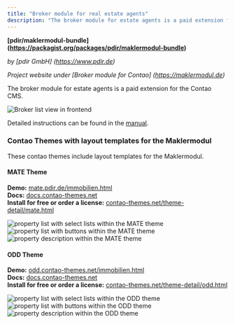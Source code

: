 ```yaml
---
title: "Broker module for real estate agents"
description: "The broker module for estate agents is a paid extension for the Contao CMS."
---
```


**[pdir/maklermodul-bundle] (https://packagist.org/packages/pdir/maklermodul-bundle)**

_by [pdir GmbH] (https://www.pdir.de)_

_Project website under [Broker module for Contao] (https://maklermodul.de)_

The broker module for estate agents is a paid extension for the Contao CMS.

![Broker list view in frontend](/de/extensions/images/de/maklermodul-bundle-frontend.png)

Detailed instructions can be found in the [manual](https://docs.pdir.de/#/maklermodul/index).

### Contao Themes with layout templates for the Maklermodul

These contao themes include layout templates for the Maklermodul.

#### MATE Theme

**Demo:** [mate.pdir.de/immobilien.html](https://mate.pdir.de/immobilien.html)  
**Docs:** [docs.contao-themes.net](https://docs.contao-themes.net/#/mate_theme/maklermodul)  
**Install for free or order a license:** [contao-themes.net/theme-detail/mate.html](https://contao-themes.net/theme-detail/mate.html)  

![property list with select lists within the MATE theme](/de/extensions/images/en/maklermodul_mate_liste_selects_en.png ':size=150') 
![property list with buttons within the MATE theme](/de/extensions/images/en/maklermodul_mate_liste_buttons_en.png ':size=150') 
![property description within the MATE theme](/de/extensions/images/en/maklermodul_mate_details_en.png ':size=150')

#### ODD Theme

**Demo:** [odd.contao-themes.net/immobilien.html](https://odd.contao-themes.net/immobilien.html)  
**Docs:** [docs.contao-themes.net](https://docs.contao-themes.net/#/odd_theme/odd-maklermodul)  
**Install for free or order a license:** [contao-themes.net/theme-detail/odd.html](https://contao-themes.net/theme-detail/odd.html)  

![property list with select lists within the ODD theme](/de/extensions/images/en/maklermodul_odd_liste_selects_en.png ':size=150') 
![property list with buttons within the ODD theme](/de/extensions/images/en/maklermodul_odd_liste_buttons_en.png ':size=150') 
![property description within the ODD theme](/de/extensions/images/en/maklermodul_odd_details_en.png ':size=150')
